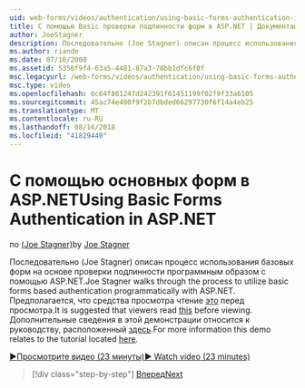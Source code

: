 ```yaml
---
uid: web-forms/videos/authentication/using-basic-forms-authentication-in-aspnet
title: С помощью Basic проверки подлинности форм в ASP.NET | Документация Майкрософт
author: JoeStagner
description: Последовательно (Joe Stagner) описан процесс использования базовых форм на основе проверки подлинности программным образом с помощью ASP.NET. Предполагается, что средства просмотра считывать этот перед...
ms.author: riande
ms.date: 07/16/2008
ms.assetid: 5356f9f4-63a5-4481-87a3-78bb1dfc6f0f
msc.legacyurl: /web-forms/videos/authentication/using-basic-forms-authentication-in-aspnet
msc.type: video
ms.openlocfilehash: 6c64f861247d242391f61451199f02f9f33a6105
ms.sourcegitcommit: 45ac74e400f9f2b7dbded66297730f6f14a4eb25
ms.translationtype: MT
ms.contentlocale: ru-RU
ms.lasthandoff: 08/16/2018
ms.locfileid: "41829440"
---
```

<a name="using-basic-forms-authentication-in-aspnet"></a><span data-ttu-id="859b0-104">С помощью основных форм в ASP.NET</span><span class="sxs-lookup"><span data-stu-id="859b0-104">Using Basic Forms Authentication in ASP.NET</span></span>
====================
<span data-ttu-id="859b0-105">по [(Joe Stagner)](https://github.com/JoeStagner)</span><span class="sxs-lookup"><span data-stu-id="859b0-105">by [Joe Stagner](https://github.com/JoeStagner)</span></span>

<span data-ttu-id="859b0-106">Последовательно (Joe Stagner) описан процесс использования базовых форм на основе проверки подлинности программным образом с помощью ASP.NET.</span><span class="sxs-lookup"><span data-stu-id="859b0-106">Joe Stagner walks through the process to utilize basic forms based authentication programmatically with ASP.NET.</span></span> <span data-ttu-id="859b0-107">Предполагается, что средства просмотра чтение [это](../../overview/older-versions-security/introduction/security-basics-and-asp-net-support-vb.md) перед просмотра.</span><span class="sxs-lookup"><span data-stu-id="859b0-107">It is suggested that viewers read [this](../../overview/older-versions-security/introduction/security-basics-and-asp-net-support-vb.md) before viewing.</span></span> <span data-ttu-id="859b0-108">Дополнительные сведения в этой демонстрации относится к руководству, расположенный [здесь](../../overview/older-versions-security/introduction/an-overview-of-forms-authentication-vb.md).</span><span class="sxs-lookup"><span data-stu-id="859b0-108">For more information this demo relates to the tutorial located [here](../../overview/older-versions-security/introduction/an-overview-of-forms-authentication-vb.md).</span></span>

[<span data-ttu-id="859b0-109">&#9654;Просмотрите видео (23 минуты)</span><span class="sxs-lookup"><span data-stu-id="859b0-109">&#9654; Watch video (23 minutes)</span></span>](https://channel9.msdn.com/Blogs/ASP-NET-Site-Videos/using-basic-forms-authentication-in-aspnet)

> [!div class="step-by-step"]
> [<span data-ttu-id="859b0-110">Вперед</span><span class="sxs-lookup"><span data-stu-id="859b0-110">Next</span></span>](how-to-change-the-forms-authentication-properties.md)
